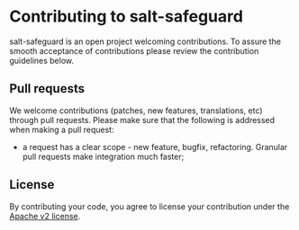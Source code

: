 # Contributing to salt-safeguard

salt-safeguard is an open project welcoming contributions. To assure the
smooth acceptance of contributions please review the contribution guidelines below.

## Pull requests

We welcome contributions (patches, new features, translations, etc) through pull requests.
Please make sure that the following is addressed when making a pull request:

- a request has a clear scope - new feature, bugfix, refactoring. Granular pull requests make integration much faster;

## License
By contributing your code, you agree to license your contribution under the [Apache v2 license](LICENSE.md).
